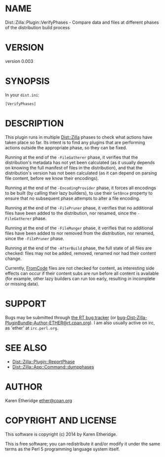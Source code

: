 # NAME

Dist::Zilla::Plugin::VerifyPhases - Compare data and files at different phases of the distribution build process

# VERSION

version 0.003

# SYNOPSIS

In your `dist.ini`:

    [VerifyPhases]

# DESCRIPTION

This plugin runs in multiple [Dist::Zilla](https://metacpan.org/pod/Dist::Zilla) phases to check what actions have
taken place so far.  Its intent is to find any plugins that are performing
actions outside the appropriate phase, so they can be fixed.

Running at the end of the `-FileGatherer` phase, it verifies that the
distribution's metadata has not yet been calculated (as it usually depends on
knowing the full manifest of files in the distribution), and that the
distribution's version has not been calculated (as it can depend on parsing
file content, before we know their encodings).

Running at the end of the `-EncodingProvider` phase, it forces all encodings
to be built (by calling their lazy builders), to use their `SetOnce` property
to ensure that no subsequent phase attempts to alter a file encoding.

Running at the end of the `-FilePruner` phase, it verifies that no additional
files have been added to the distribution, nor renamed, since the
`-FileGatherer` phase.

Running at the end of the `-FileMunger` phase, it verifies that no additional
files have been added to nor removed from the distribution, nor renamed, since
the `-FilePruner` phase.

Running at the end of the `-AfterBuild` phase, the full state of all files
are checked: files may not be added, removed, renamed nor had their content
change.

Currently, [FromCode](https://metacpan.org/pod/Dist::Zilla::File::FromCode) files are not checked for
content, as interesting side effects can occur if their content subs are run
before all content is available (for example, other lazy builders can run too
early, resulting in incomplete or missing data).

# SUPPORT

Bugs may be submitted through [the RT bug tracker](https://rt.cpan.org/Public/Dist/Display.html?Name=Dist-Zilla-PluginBundle-Author-ETHER)
(or [bug-Dist-Zilla-PluginBundle-Author-ETHER@rt.cpan.org](mailto:bug-Dist-Zilla-PluginBundle-Author-ETHER@rt.cpan.org)).
I am also usually active on irc, as 'ether' at `irc.perl.org`.

# SEE ALSO

- [Dist::Zilla::Plugin::ReportPhase](https://metacpan.org/pod/Dist::Zilla::Plugin::ReportPhase)
- [Dist::Zilla::App::Command::dumpphases](https://metacpan.org/pod/Dist::Zilla::App::Command::dumpphases)

# AUTHOR

Karen Etheridge <ether@cpan.org>

# COPYRIGHT AND LICENSE

This software is copyright (c) 2014 by Karen Etheridge.

This is free software; you can redistribute it and/or modify it under
the same terms as the Perl 5 programming language system itself.
